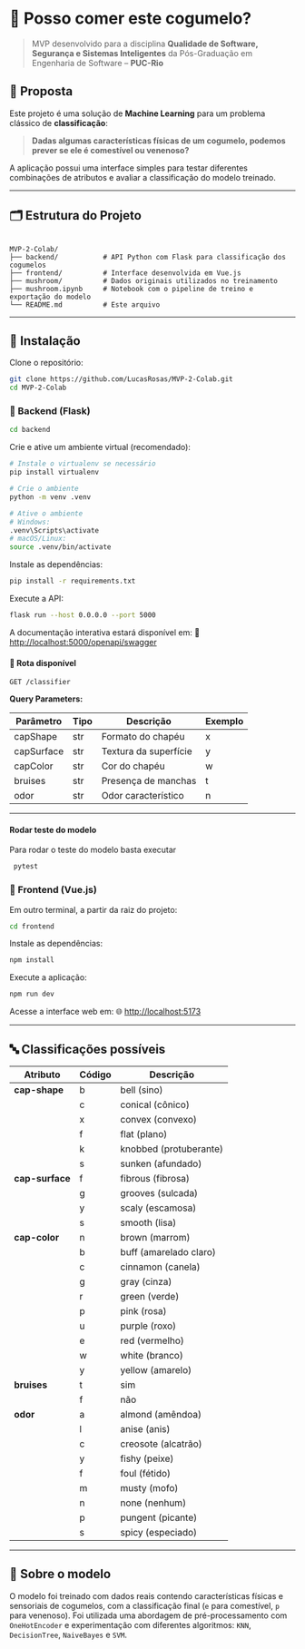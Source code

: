 # 🍄 Posso comer este cogumelo?

> MVP desenvolvido para a disciplina **Qualidade de Software, Segurança e Sistemas Inteligentes** da Pós-Graduação em Engenharia de Software – **PUC-Rio**

## 📌 Proposta

Este projeto é uma solução de **Machine Learning** para um problema clássico de **classificação**:

> **Dadas algumas características físicas de um cogumelo, podemos prever se ele é comestível ou venenoso?**

A aplicação possui uma interface simples para testar diferentes combinações de atributos e avaliar a classificação do modelo treinado.

---

## 🗂 Estrutura do Projeto

```

MVP-2-Colab/
├── backend/           # API Python com Flask para classificação dos cogumelos
├── frontend/          # Interface desenvolvida em Vue.js
├── mushroom/          # Dados originais utilizados no treinamento
├── mushroom.ipynb     # Notebook com o pipeline de treino e exportação do modelo
└── README.md          # Este arquivo

```

---

## 🚀 Instalação

Clone o repositório:

```bash
git clone https://github.com/LucasRosas/MVP-2-Colab.git
cd MVP-2-Colab
```

### 🧠 Backend (Flask)

```bash
cd backend
```

Crie e ative um ambiente virtual (recomendado):

```bash
# Instale o virtualenv se necessário
pip install virtualenv

# Crie o ambiente
python -m venv .venv

# Ative o ambiente
# Windows:
.venv\Scripts\activate
# macOS/Linux:
source .venv/bin/activate
```

Instale as dependências:

```bash
pip install -r requirements.txt
```

Execute a API:

```bash
flask run --host 0.0.0.0 --port 5000
```

A documentação interativa estará disponível em:
📎 [http://localhost:5000/openapi/swagger](http://localhost:5000/openapi/swagger)

#### 🧪 Rota disponível

```
GET /classifier
```

**Query Parameters:**

| Parâmetro  | Tipo | Descrição             | Exemplo |
| ---------- | ---- | --------------------- | ------- |
| capShape   | str  | Formato do chapéu     | x       |
| capSurface | str  | Textura da superfície | y       |
| capColor   | str  | Cor do chapéu         | w       |
| bruises    | str  | Presença de manchas   | t       |
| odor       | str  | Odor característico   | n       |

---

#### Rodar teste do modelo

Para rodar o teste do modelo basta executar

```bash
 pytest
```

### 🌿 Frontend (Vue.js)

Em outro terminal, a partir da raiz do projeto:

```bash
cd frontend
```

Instale as dependências:

```bash
npm install
```

Execute a aplicação:

```bash
npm run dev
```

Acesse a interface web em:
🌐 [http://localhost:5173](http://localhost:5173)

---

## 🔤 Classificações possíveis

| Atributo        | Código | Descrição              |
| --------------- | ------ | ---------------------- |
| **cap-shape**   | b      | bell (sino)            |
|                 | c      | conical (cônico)       |
|                 | x      | convex (convexo)       |
|                 | f      | flat (plano)           |
|                 | k      | knobbed (protuberante) |
|                 | s      | sunken (afundado)      |
| **cap-surface** | f      | fibrous (fibrosa)      |
|                 | g      | grooves (sulcada)      |
|                 | y      | scaly (escamosa)       |
|                 | s      | smooth (lisa)          |
| **cap-color**   | n      | brown (marrom)         |
|                 | b      | buff (amarelado claro) |
|                 | c      | cinnamon (canela)      |
|                 | g      | gray (cinza)           |
|                 | r      | green (verde)          |
|                 | p      | pink (rosa)            |
|                 | u      | purple (roxo)          |
|                 | e      | red (vermelho)         |
|                 | w      | white (branco)         |
|                 | y      | yellow (amarelo)       |
| **bruises**     | t      | sim                    |
|                 | f      | não                    |
| **odor**        | a      | almond (amêndoa)       |
|                 | l      | anise (anis)           |
|                 | c      | creosote (alcatrão)    |
|                 | y      | fishy (peixe)          |
|                 | f      | foul (fétido)          |
|                 | m      | musty (mofo)           |
|                 | n      | none (nenhum)          |
|                 | p      | pungent (picante)      |
|                 | s      | spicy (especiado)      |

---

## 🧠 Sobre o modelo

O modelo foi treinado com dados reais contendo características físicas e sensoriais de cogumelos, com a classificação final (`e` para comestível, `p` para venenoso). Foi utilizada uma abordagem de pré-processamento com `OneHotEncoder` e experimentação com diferentes algoritmos: `KNN`, `DecisionTree`, `NaiveBayes` e `SVM`.
